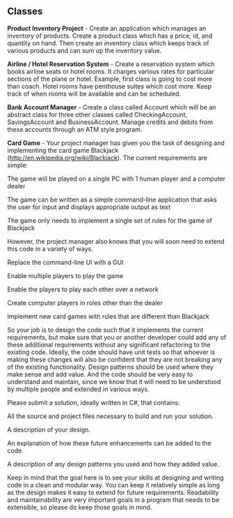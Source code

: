 Classes
---------

**Product Inventory Project** - Create an application which manages an inventory of products. Create a product class which has a price, id, and quantity on hand. Then create an *inventory* class which keeps track of various products and can sum up the inventory value.

**Airline / Hotel Reservation System** - Create a reservation system which books airline seats or hotel rooms. It charges various rates for particular sections of the plane or hotel. Example, first class is going to cost more than coach. Hotel rooms have penthouse suites which cost more. Keep track of when rooms will be available and can be scheduled.

**Bank Account Manager** - Create a class called Account which will be an abstract class for three other classes called CheckingAccount, SavingsAccount and BusinessAccount. Manage credits and debits from these accounts through an ATM style program.

**Card Game** - Your project manager has given you the task of designing and implementing the card game Blackjack (http://en.wikipedia.org/wiki/Blackjack).  The current requirements are simple:

The game will be played on a single PC with 1 human player and a computer dealer

The game can be written as a simple command-line application that asks the user for input and displays appropriate output as text

The game only needs to implement a single set of rules for the game of Blackjack

However, the project manager also knows that you will soon need to extend this code in a variety of ways.

Replace the command-line UI with a GUI

Enable multiple players to play the game

Enable the players to play each other over a network

Create computer players in roles other than the dealer

Implement new card games with rules that are different than Blackjack

So your job is to design the code such that it implements the current requirements, but make sure that you or another developer could add any of these additional requirements without any significant refactoring to the existing code.  Ideally, the code should have unit tests so that whoever is making these changes will also be confident that they are not breaking any of the existing functionality.  Design patterns should be used where they make sense and add value.  And the code should be very easy to understand and maintain, since we know that it will need to be understood by multiple people and extended in various ways.

Please submit a solution, ideally written in C#,  that contains:

All the source and project files necessary to build and run your solution.

A description of your design.  

An explanation of how these future enhancements can be added to the code.

A description of any design patterns you used and how they added value.

Keep in mind that the goal here is to see your skills at designing and writing code in a clean and modular way.  You can keep it relatively simple as long as the design makes it easy to extend for future requirements.  Readability and maintainability are very important goals in a program that needs to be extensible, so please do keep those goals in mind.
